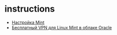 # instructions
- [Настройка Mint](https://github.com/ropog3ovomou/instructions/blob/main/%D0%9D%D0%B0%D1%81%D1%82%D1%80%D0%BE%D0%B9%D0%BA%D0%B0%20Mint.md)
- [Бесплатный VPN для Linux Mint в облаке Oracle](https://github.com/ropog3ovomou/instructions/blob/main/%D0%91%D0%B5%D1%81%D0%BF%D0%BB%D0%B0%D1%82%D0%BD%D1%8B%D0%B9%20VPN%20c%20Oracle.md)
